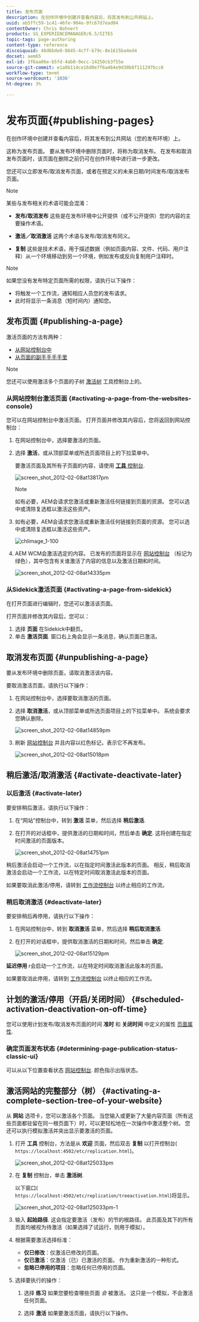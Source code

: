 ```yaml
---
title: 发布页面
description: 在创作环境中创建并查看内容后，将其发布到公共网站上。
uuid: ab5ffc59-1c41-46fe-904e-9fc67d7ead04
contentOwner: Chris Bohnert
products: SG_EXPERIENCEMANAGER/6.5/SITES
topic-tags: page-authoring
content-type: reference
discoiquuid: 46d6bde0-8645-4cff-b79c-8e1615ba4ed4
docset: aem65
exl-id: 3f6aa06e-b5fd-4ab0-9ecc-14250cb3f55e
source-git-commit: e1a0b114ce16d0e7f6a464e9d30b8f111297bcc6
workflow-type: tm+mt
source-wordcount: '1036'
ht-degree: 3%

---
```


# 发布页面{#publishing-pages}

在创作环境中创建并查看内容后，将其发布到公共网站（您的发布环境）上。

这称为发布页面。 要从发布环境中删除页面时，将称为取消发布。 在发布和取消发布页面时，该页面在删除之前仍可在创作环境中进行进一步更改。

您还可以立即发布/取消发布页面，或者在预定义的未来日期/时间发布/取消发布页面。

>[!NOTE]
>
>某些与发布相关的术语可能会混淆：
>
>* **发布/取消发布**
   >  这些是在发布环境中公开提供（或不公开提供）您的内容的主要操作术语。
>
>* **激活／取消激活**
   >  这两个术语与发布/取消发布同义。
>
>* **复制**
   >  这些是技术术语，用于描述数据（例如页面内容、文件、代码、用户注释）从一个环境移动到另一个环境，例如发布或反向复制用户注释时。
>


>[!NOTE]
>
>如果您没有发布特定页面所需的权限，请执行以下操作：
>
>* 将触发一个工作流，通知相应人员您的发布请求。
>* 此时将显示一条消息（短时间内）通知您。
>


## 发布页面 {#publishing-a-page}

激活页面的方法有两种：

* [从网站控制台中](#activating-a-page-from-the-websites-console)
* [从页面的副手手手手里](#activating-a-page-from-sidekick)

>[!NOTE]
>
>您还可以使用激活多个页面的子树 [激活树](#howtoactivateacompletesectiontreeofyourwebsite) 工具控制台上的。

### 从网站控制台激活页面 {#activating-a-page-from-the-websites-console}

您可以在网站控制台中激活页面。 打开页面并修改其内容后，您将返回到网站控制台：

1. 在网站控制台中，选择要激活的页面。
1. 选择 **激活**，或从顶部菜单或所选页面项目上的下拉菜单中。

   要激活页面及其所有子页面的内容，请使用 [**工具** 控制台](/help/sites-classic-ui-authoring/classic-page-author-publish-pages.md#howtoactivateacompletesectiontreeofyourwebsite).

   ![screen_shot_2012-02-08at13817pm](assets/screen_shot_2012-02-08at13817pm.png)

   >[!NOTE]
   >
   >如有必要，AEM会请求您激活或重新激活任何链接到页面的资源。 您可以选中或清除复选框以激活这些资产。

1. 如有必要，AEM会请求您激活或重新激活任何链接到页面的资源。 您可以选中或清除复选框以激活这些资产。

   ![chlimage_1-100](assets/chlimage_1-100.png)

1. AEM WCM会激活选定的内容。 已发布的页面将显示在 [网站控制台](/help/sites-classic-ui-authoring/author-env-basic-handling.md#page-information-on-the-websites-console) （标记为绿色），其中包含有关谁激活了内容的信息以及激活日期和时间。

   ![screen_shot_2012-02-08at14335pm](assets/screen_shot_2012-02-08at14335pm.png)

### 从Sidekick激活页面 {#activating-a-page-from-sidekick}

在打开页面进行编辑时，您还可以激活该页面。

打开页面并修改其内容后，您可以：

1. 选择 **页面** 在Sidekick中翻页。
1. 单击 **激活页面**.
窗口右上角会显示一条消息，确认页面已激活。

## 取消发布页面 {#unpublishing-a-page}

要从发布环境中删除页面，请取消激活该内容。

要取消激活页面，请执行以下操作：

1. 在网站控制台中，选择要取消激活的页面。
1. 选择 **取消激活**，或从顶部菜单或所选页面项目上的下拉菜单中。 系统会要求您确认删除。

   ![screen_shot_2012-02-08at14859pm](assets/screen_shot_2012-02-08at14859pm.png)

1. 刷新 [网站控制台](/help/sites-classic-ui-authoring/author-env-basic-handling.md#page-information-on-the-websites-console) 并且内容以红色标记，表示它不再发布。

   ![screen_shot_2012-02-08at15018pm](assets/screen_shot_2012-02-08at15018pm.png)

## 稍后激活/取消激活 {#activate-deactivate-later}

### 以后激活 {#activate-later}

要安排稍后激活，请执行以下操作：

1. 在“网站”控制台中，转到 **激活** 菜单，然后选择 **稍后激活**.
1. 在打开的对话框中，提供激活的日期和时间，然后单击 **确定**. 这将创建在指定时间激活的页面版本。

   ![screen_shot_2012-02-08at14751pm](assets/screen_shot_2012-02-08at14751pm.png)

稍后激活会启动一个工作流，以在指定时间激活此版本的页面。 相反，稍后取消激活会启动一个工作流，以在特定时间取消激活此版本的页面。

如果要取消此激活/停用，请转到 [工作流控制台](/help/sites-administering/workflows-administering.md#main-pars_title_3-yjqslz-refd) 以终止相应的工作流。

### 稍后取消激活 {#deactivate-later}

要安排稍后再停用，请执行以下操作：

1. 在网站控制台中，转到 **取消激活** 菜单，然后选择 **稍后取消激活**.

1. 在打开的对话框中，提供取消激活的日期和时间，然后单击 **确定**.

   ![screen_shot_2012-02-08at15129pm](assets/screen_shot_2012-02-08at15129pm.png)

**延迟停用** r会启动一个工作流，以在特定时间取消激活此版本的页面。

如果要取消此停用，请转到 [工作流控制台](/help/sites-administering/workflows-administering.md#main-pars_title_3-yjqslz-refd) 以终止相应的工作流。

## 计划的激活/停用（开启/关闭时间） {#scheduled-activation-deactivation-on-off-time}

您可以使用计划发布/取消发布页面的时间 **准时** 和 **关闭时间** 中定义的属性 [页面属性](/help/sites-classic-ui-authoring/classic-page-author-edit-page-properties.md).

### 确定页面发布状态 {#determining-page-publication-status-classic-ui}

可以从以下位置查看状态 [网站控制台](/help/sites-classic-ui-authoring/author-env-basic-handling.md#page-information-on-the-websites-console). 颜色指示出版状态。

## 激活网站的完整部分（树） {#activating-a-complete-section-tree-of-your-website}

从 **网站** 选项卡，您可以激活各个页面。 当您输入或更新了大量内容页面（所有这些页面都驻留在同一根页面下）时，可以更轻松地在一次操作中激活整个树。 您还可以执行模拟激活并突出显示要激活的页面。

1. 打开 **工具** 控制台，方法是从 **欢迎** 页面，然后双击 **复制** 以打开控制台( `https://localhost:4502/etc/replication.html`)。

   ![screen_shot_2012-02-08at125033pm](assets/screen_shot_2012-02-08at125033pm.png)

1. 在 **复制** 控制台，单击 **激活树**.

   以下窗口( `https://localhost:4502/etc/replication/treeactivation.html`)将显示。

   ![screen_shot_2012-02-08at125033pm-1](assets/screen_shot_2012-02-08at125033pm-1.png)

1. 输入 **起始路径**. 这会指定要激活（发布）的节的根路径。 此页面及其下的所有页面均被视为待激活（如果选择了试运行，则用于模拟）。
1. 根据需要激活选择标准：

   * **仅已修改**：仅激活已修改的页面。
   * **仅已激活**：仅激活（已）已激活的页面。 作为重新激活的一种形式。
   * **忽略已停用的项目**：忽略任何已停用的页面。

1. 选择要执行的操作：

   1. 选择 **练习** 如果您要检查哪些页面 *会* 被激活。 这只是一个模拟，不会激活任何页面。

   1. 选择 **激活** 如果要激活页面，请执行以下操作。
